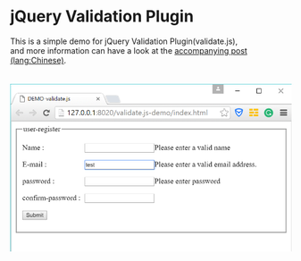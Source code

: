 # jQuery Validation Plugin


This is a simple demo for jQuery Validation Plugin(validate.js),<br>
and more information can have a look at the [accompanying post (lang:Chinese)](http://www.jianshu.com/p/1fc88853ba9f).
<br>
<br>
<br>
![validateJS-demo.png](img/validateJS-demo.png)
